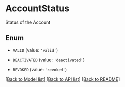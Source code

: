 # AccountStatus

Status of the Account

## Enum

* `VALID` (value: `'valid'`)

* `DEACTIVATED` (value: `'deactivated'`)

* `REVOKED` (value: `'revoked'`)

[[Back to Model list]](../README.md#documentation-for-models) [[Back to API list]](../README.md#documentation-for-api-endpoints) [[Back to README]](../README.md)


